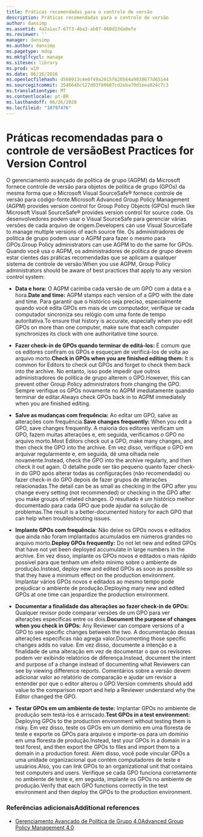 ```yaml
---
title: Práticas recomendadas para o controle de versão
description: Práticas recomendadas para o controle de versão
author: dansimp
ms.assetid: 4a2a1ac7-67f3-4ba3-ab07-860d33da0efe
ms.reviewer: ''
manager: dansimp
ms.author: dansimp
ms.pagetype: mdop
ms.mktglfcycl: manage
ms.sitesec: library
ms.prod: w10
ms.date: 06/16/2016
ms.openlocfilehash: d560913c4e0f49a2015f620564a9038677d65144
ms.sourcegitcommit: 354664bc527d93f80687cd2eba70d1eea024c7c3
ms.translationtype: MT
ms.contentlocale: pt-BR
ms.lasthandoff: 06/26/2020
ms.locfileid: "10797476"
---
```

# <span data-ttu-id="c2e9e-103">Práticas recomendadas para o controle de versão</span><span class="sxs-lookup"><span data-stu-id="c2e9e-103">Best Practices for Version Control</span></span>


<span data-ttu-id="c2e9e-104">O gerenciamento avançado de política de grupo (AGPM) da Microsoft fornece controle de versão para objetos de política de grupo (GPOs) da mesma forma que o Microsoft Visual SourceSafe® fornece controle de versão para código-fonte.</span><span class="sxs-lookup"><span data-stu-id="c2e9e-104">Microsoft Advanced Group Policy Management (AGPM) provides version control for Group Policy Objects (GPOs) much like Microsoft Visual SourceSafe® provides version control for source code.</span></span> <span data-ttu-id="c2e9e-105">Os desenvolvedores podem usar o Visual SourceSafe para gerenciar várias versões de cada arquivo de origem.</span><span class="sxs-lookup"><span data-stu-id="c2e9e-105">Developers can use Visual SourceSafe to manage multiple versions of each source file.</span></span> <span data-ttu-id="c2e9e-106">Os administradores de política de grupo podem usar o AGPM para fazer o mesmo para GPOs.</span><span class="sxs-lookup"><span data-stu-id="c2e9e-106">Group Policy administrators can use AGPM to do the same for GPOs.</span></span> <span data-ttu-id="c2e9e-107">Quando você usa o AGPM, os administradores de política de grupo devem estar cientes das práticas recomendadas que se aplicam a qualquer sistema de controle de versão:</span><span class="sxs-lookup"><span data-stu-id="c2e9e-107">When you use AGPM, Group Policy administrators should be aware of best practices that apply to any version control system:</span></span>

-   <span data-ttu-id="c2e9e-108">**Data e hora:** O AGPM carimba cada versão de um GPO com a data e a hora.</span><span class="sxs-lookup"><span data-stu-id="c2e9e-108">**Date and time:** AGPM stamps each version of a GPO with the date and time.</span></span> <span data-ttu-id="c2e9e-109">Para garantir que o histórico seja preciso, especialmente quando você edita GPOs em mais de um computador, verifique se cada computador sincroniza seu relógio com uma fonte de tempo autoritativa.</span><span class="sxs-lookup"><span data-stu-id="c2e9e-109">To ensure that history is accurate, especially when you edit GPOs on more than one computer, make sure that each computer synchronizes its clock with one authoritative time source.</span></span>

-   <span data-ttu-id="c2e9e-110">**Fazer check-in de GPOs quando terminar de editá-los:** É comum que os editores confiram os GPOs e esqueçam de verificá-los de volta ao arquivo morto.</span><span class="sxs-lookup"><span data-stu-id="c2e9e-110">**Check in GPOs when you are finished editing them:** It is common for Editors to check out GPOs and forget to check them back into the archive.</span></span> <span data-ttu-id="c2e9e-111">No entanto, isso pode impedir que outros administradores de política de grupo alterem o GPO.</span><span class="sxs-lookup"><span data-stu-id="c2e9e-111">However, this can prevent other Group Policy administrators from changing the GPO.</span></span> <span data-ttu-id="c2e9e-112">Sempre verifique os GPOs novamente no AGPM imediatamente quando terminar de editar.</span><span class="sxs-lookup"><span data-stu-id="c2e9e-112">Always check GPOs back in to AGPM immediately when you are finished editing.</span></span>

-   <span data-ttu-id="c2e9e-113">**Salve as mudanças com frequência:** Ao editar um GPO, salve as alterações com frequência.</span><span class="sxs-lookup"><span data-stu-id="c2e9e-113">**Save changes frequently:** When you edit a GPO, save changes frequently.</span></span> <span data-ttu-id="c2e9e-114">A maioria dos editores verificam um GPO, fazem muitas alterações e, em seguida, verificamos o GPO no arquivo morto.</span><span class="sxs-lookup"><span data-stu-id="c2e9e-114">Most Editors check out a GPO, make many changes, and then check the GPO into the archive.</span></span> <span data-ttu-id="c2e9e-115">Em vez disso, verifique o GPO em arquivar regularmente e, em seguida, dê uma olhada nele novamente.</span><span class="sxs-lookup"><span data-stu-id="c2e9e-115">Instead, check the GPO into the archive regularly, and then check it out again.</span></span> <span data-ttu-id="c2e9e-116">O detalhe pode ser tão pequeno quanto fazer check-in do GPO após alterar todas as configurações (não recomendado) ou fazer check-in do GPO depois de fazer grupos de alterações relacionadas.</span><span class="sxs-lookup"><span data-stu-id="c2e9e-116">The detail can be as small as checking in the GPO after you change every setting (not recommended) or checking in the GPO after you make groups of related changes.</span></span> <span data-ttu-id="c2e9e-117">O resultado é um histórico melhor documentado para cada GPO que pode ajudar na solução de problemas.</span><span class="sxs-lookup"><span data-stu-id="c2e9e-117">The result is a better-documented history for each GPO that can help when troubleshooting issues.</span></span>

-   <span data-ttu-id="c2e9e-118">**Implante GPOs com frequência:** Não deixe os GPOs novos e editados que ainda não foram implantados acumulados em números grandes no arquivo morto.</span><span class="sxs-lookup"><span data-stu-id="c2e9e-118">**Deploy GPOs frequently:** Do not let new and edited GPOs that have not yet been deployed accumulate in large numbers in the archive.</span></span> <span data-ttu-id="c2e9e-119">Em vez disso, implante os GPOs novos e editados o mais rápido possível para que tenham um efeito mínimo sobre o ambiente de produção.</span><span class="sxs-lookup"><span data-stu-id="c2e9e-119">Instead, deploy new and edited GPOs as soon as possible so that they have a minimum effect on the production environment.</span></span> <span data-ttu-id="c2e9e-120">Implantar vários GPOs novos e editados ao mesmo tempo pode prejudicar o ambiente de produção.</span><span class="sxs-lookup"><span data-stu-id="c2e9e-120">Deploying many new and edited GPOs at one time can jeopardize the production environment.</span></span>

-   <span data-ttu-id="c2e9e-121">**Documentar a finalidade das alterações ao fazer check-in de GPOs:** Qualquer revisor pode comparar versões de um GPO para ver alterações específicas entre os dois.</span><span class="sxs-lookup"><span data-stu-id="c2e9e-121">**Document the purpose of changes when you check in GPOs:** Any Reviewer can compare versions of a GPO to see specific changes between the two.</span></span> <span data-ttu-id="c2e9e-122">A documentação dessas alterações específicas não agrega valor.</span><span class="sxs-lookup"><span data-stu-id="c2e9e-122">Documenting those specific changes adds no value.</span></span> <span data-ttu-id="c2e9e-123">Em vez disso, documente a intenção e a finalidade de uma alteração em vez de documentar o que os revisores podem ver exibindo relatórios de diferença.</span><span class="sxs-lookup"><span data-stu-id="c2e9e-123">Instead, document the intent and purpose of a change instead of documenting what Reviewers can see by viewing difference reports.</span></span> <span data-ttu-id="c2e9e-124">Comentários sobre a versão devem adicionar valor ao relatório de comparação e ajudar um revisor a entender por que o editor alterou o GPO.</span><span class="sxs-lookup"><span data-stu-id="c2e9e-124">Version comments should add value to the comparison report and help a Reviewer understand why the Editor changed the GPO.</span></span>

-   <span data-ttu-id="c2e9e-125">**Testar GPOs em um ambiente de teste:** Implantar GPOs no ambiente de produção sem testá-los é arriscado.</span><span class="sxs-lookup"><span data-stu-id="c2e9e-125">**Test GPOs in a test environment:** Deploying GPOs to the production environment without testing them is risky.</span></span> <span data-ttu-id="c2e9e-126">Em vez disso, teste os GPOs em um domínio em uma floresta de teste e exporte os GPOs para arquivos e importe-os para um domínio em uma floresta de produção.</span><span class="sxs-lookup"><span data-stu-id="c2e9e-126">Instead, test your GPOs in a domain in a test forest, and then export the GPOs to files and import them to a domain in a production forest.</span></span> <span data-ttu-id="c2e9e-127">Além disso, você pode vincular GPOs a uma unidade organizacional que contém computadores de teste e usuários.</span><span class="sxs-lookup"><span data-stu-id="c2e9e-127">Also, you can link GPOs to an organizational unit that contains test computers and users.</span></span> <span data-ttu-id="c2e9e-128">Verifique se cada GPO funciona corretamente no ambiente de teste e, em seguida, implante os GPOs no ambiente de produção.</span><span class="sxs-lookup"><span data-stu-id="c2e9e-128">Verify that each GPO functions correctly in the test environment and then deploy the GPOs to the production environment.</span></span>

### <span data-ttu-id="c2e9e-129">Referências adicionais</span><span class="sxs-lookup"><span data-stu-id="c2e9e-129">Additional references</span></span>

-   [<span data-ttu-id="c2e9e-130">Gerenciamento Avançado de Política de Grupo 4.0</span><span class="sxs-lookup"><span data-stu-id="c2e9e-130">Advanced Group Policy Management 4.0</span></span>](advanced-group-policy-management-40.md)

 

 





